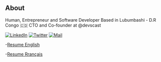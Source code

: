 ## About

Human, Entrepreneur and Software Developer
Based in Lubumbashi - D.R Congo 🇨🇩
CTO and Co-founder at @devscast

<p align="left">
<a href="https://www.linkedin.com/in/bernard-ngandu/"><img alt="LinkedIn" src="https://img.shields.io/badge/LinkedIn-BernardNg-blue?style=flat-square&logo=linkedin"></a>
<a href="https://twitter.com/BernardNgandu"><img alt="Twitter" src="https://img.shields.io/badge/Twitter-BernardNg-blue?style=flat-square&logo=twitter"></a>
<a href="mailto:bernard@devscast.tech"><img alt="Mail" src="https://img.shields.io/badge/Email-BernardNg-blue?style=flat-square"></a>
</p>

-[Resume English](assets/BernardTshabuNgandu-english.pdf)

-[Resume Rrançais](assets/BernardTshabuNgandu-french.pdf)
